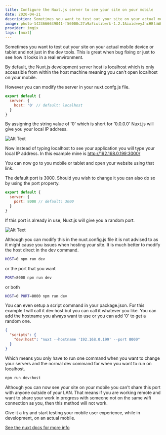 ```yaml
---
title: Configure the Nuxt.js server to see your site on your mobile
date: 2020-04-21
description: Sometimes you want to test out your site on your actual mobile device or tablet and not just in the dev tools. This is great when bug fixing or just to see how it looks in a real environment.
image: photo-1423666639041-f56000c27a9a?ixlib=rb-1.2.1&ixid=eyJhcHBfaWQiOjF9&auto=format&fit=crop
provider: imgix
tags: [nuxt]
---
```


Sometimes you want to test out your site on your actual mobile device or tablet and not just in the dev tools. This is great when bug fixing or just to see how it looks in a real environment.

By default, the Nuxt.js development server host is localhost which is only accessible from within the host machine meaning you can't open localhost on your mobile.

However you can modify the server in your nuxt.confg.js file.

```javascript
export default {
  server: {
    host: '0' // default: localhost
  }
}
```

By assigning the string value of '0' which is short for '0.0.0.0' Nuxt.js will give you your local IP address.

![Alt Text](https://dev-to-uploads.s3.amazonaws.com/i/gve0ynnj783dtm5hbmw4.png)

Now instead of typing localhost to see your application you will type your local IP address. In this example mine is http://192.168.0.199:3000/

You can now go to you mobile or tablet and open your website using that link.

The default port is 3000. Should you wish to change it you can also do so by using the port property.

```javascript
export default {
  server: {
    port: 8000 // default: 3000
  }
}
```

If this port is already in use, Nuxt.js will give you a random port.

![Alt Text](https://dev-to-uploads.s3.amazonaws.com/i/46fajq67md7nvt9qaoyj.png)

Although you can modify this in the nuxt.config.js file it is not advised to as it might cause you issues when hosting your site. It is much better to modify the host direct in the dev command.

```bash
HOST=0 npm run dev
```

or the port that you want

```bash
PORT=8000 npm run dev
```

or both

```bash
HOST=0 PORT=8000 npm run dev
```

You can even setup a script command in your package.json. For this example I will call it dev:host but you can call it whatever you like. You can add the hostname you always want to use or you can add '0' to get a random one.

```json
{
  "scripts": {
    "dev:host": "nuxt --hostname '192.168.0.199' --port 8000"
  }
}
```

Which means you only have to run one command when you want to change your servers and the normal dev command for when you want to run on localhost.

```bash
npm run dev:host
```

Although you can now see your site on your mobile you can't share this port with anyone outside of your LAN. That means if you are working remote and want to share your work in progress with someone not on the same wifi connection as you, then this method will not work.

Give it a try and start testing your mobile user experience, while in development, on an actual mobile.

[See the nuxt docs for more info](https://nuxtjs.org/faq/host-port)
